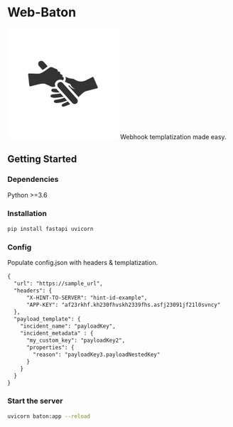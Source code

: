 # Web-Baton


<img src="app/img/web-baton.jpg" height="250">
Webhook templatization made easy. 


## Getting Started

### Dependencies 

Python >=3.6

### Installation
```python
pip install fastapi uvicorn
```

### Config

Populate config.json with headers & templatization.

```Example
{
  "url": "https://sample_url",
  "headers": {
      "X-HINT-TO-SERVER": "hint-id-example",
      "APP-KEY": "af23rkhf.kh230fhvskh2339fhs.asfj23091jf21l0svncy"
  },
  "payload_template": {
    "incident_name": "payloadKey",
    "incident_metadata" : {
      "my_custom_key": "payloadKey2",
      "properties": {
        "reason": "payloadKey3.payloadNestedKey"
      }
    }
  }
}
```
### Start the server

```bash
uvicorn baton:app --reload
```
